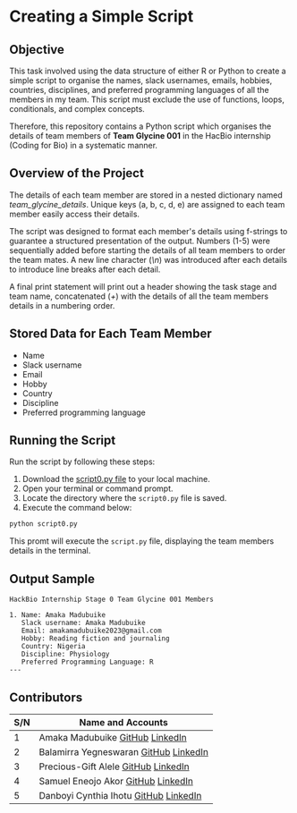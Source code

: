 # Creating a Simple Script
## Objective
This task involved using the data structure of either R or Python to create a simple script to organise the names, slack usernames, emails, hobbies, countries, disciplines, and preferred programming languages of all the members in my team. This script must exclude the use of functions, loops, conditionals, and complex concepts.

Therefore, this repository contains a Python script which organises the details of team members of **Team Glycine 001** in the HacBio internship (Coding for Bio) in a systematic manner.
## Overview of the Project
The details of each team member are stored in a nested dictionary named *team_glycine_details*. Unique keys (a, b, c, d, e) are assigned to each team member easily access their details. 

The script was designed to format each member's details using f-strings to guarantee a structured presentation of the output. Numbers (1-5) were sequentially added before starting the details of all team members to order the team mates. A new line character (*\n*) was introduced after each details to introduce line breaks after each detail. 

A final print statement will print out a header showing the task stage and team name, concatenated (*+*) with the details of all the team members details in a numbering order.
## Stored Data for Each Team Member
- Name
- Slack username
- Email
- Hobby
- Country
- Discipline
- Preferred programming language
## Running the Script
Run the script by following these steps:

1. Download the [script0.py file](https://github.com/SamuelEA25/HackBio-Coding-Internship/blob/main/Stage%200/script0.py) to your local machine.
2. Open your terminal or command prompt.
3. Locate the directory where the `script0.py` file is saved.
4. Execute the command below:

```bash
python script0.py
```

This promt will execute the `script.py` file, displaying the team members details in the terminal.

## Output Sample

```
HackBio Internship Stage 0 Team Glycine 001 Members

1. Name: Amaka Madubuike
   Slack username: Amaka Madubuike
   Email: amakamadubuike2023@gmail.com
   Hobby: Reading fiction and journaling
   Country: Nigeria
   Discipline: Physiology
   Preferred Programming Language: R
---
```

## Contributors
| S/N | Name and Accounts                                                                                                                 |
|-----|-----------------------------------------------------------------------------------------------------------------------------------|
| 1   | Amaka Madubuike [GitHub](https://github.com/Ace-all) [LinkedIn](https://www.linkedin.com/in/amaka-madubuike-672370289/)           |
| 2   | Balamirra Yegneswaran [GitHub](https://github.com/mirra-09) [LinkedIn](https://www.linkedin.com/in/balamirra/)                    |
| 3   | Precious-Gift Alele [GitHub](https://github.com/PliciousG) [LinkedIn](https://www.linkedin.com/in/precious-giftalele/)            |
| 4   | Samuel Eneojo Akor [GitHub](https://github.com/SamuelEA25) [LinkedIn](https://www.linkedin.com/in/samueleneojoakor/)              |
| 5   | Danboyi Cynthia Ihotu [GitHub](https://github.com/Drihotu) [LinkedIn](https://www.linkedin.com/in/cynthia-danboyi-dvm-1514832b3/) |

